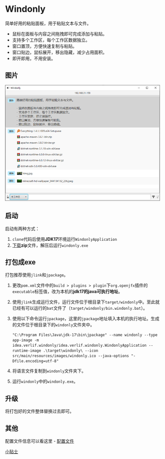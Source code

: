 # Windonly

简单好用的粘贴面板，用于粘贴文本与文件。

- 鼠标在面板与内容之间拖拽即可完成添加与粘贴。
- 支持多个工作区，每个工作区数据独立。
- 窗口置顶，方便快速复制与粘贴。
- 窗口贴边，鼠标展开，移出隐藏，减少占用面积。
- 即开即用，不用安装。

## 图片

![主要页面](docs/images/mainWindow.png)

## 启动

启动有两种方式：

1. `clone`代码后使用**JDK17**环境运行`WindonlyApplication`
2. [下载](https://github.com/Verlif/windonly/releases)**zip**文件，解压后运行`windonly.exe`

## 打包成exe

打包推荐使用`jlink`和`jpackage`。

1. 更改`pom.xml`文件中的`build > plugins > plugin`下`org.openjfx`插件的`executable`标签值，改为本机的**jdk17的java可执行地址**。
2. 使用`jlink`生成运行文件，运行文件位于根目录下`target/windonly`中。至此就已经有可以运行的`bat`文件了（`target/windonly/bin.windonly.bat`）。
3. 使用以下命令运行`jpackage`，这里的`jpackage`地址填入本机的执行地址。生成的文件位于根目录下的`windonly`文件夹中。

    `"C:\Program Files\Java\jdk-17\bin\jpackage" --name windonly --type app-image -m idea.verlif.windonly/idea.verlif.windonly.WindonlyApplication --runtime-image .\target\windonly\ --icon src/main/resources/images/windonly.ico --java-options "-Dfile.encoding=utf-8"`

4. 将语言文件复制到`windonly`文件夹下。
5. 运行`windonly`中的`windonly.exe`。

## 升级

将打包好的文件整体替换过去即可。

## 其他

配置文件信息可以看这里 - [配置文件](./docs/config.md)

[小贴士](/docs/小贴士.md)
